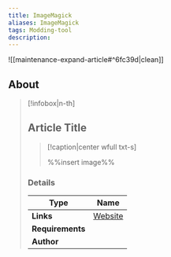 ```yaml
---
title: ImageMagick
aliases: ImageMagick
tags: Modding-tool
description: 
---
```


![[maintenance-expand-article#^6fc39d|clean]]

## About

> [!infobox|n-th]
> 
> ## Article Title
> 
> > [!caption|center wfull txt-s]
> > 
> > %%insert image%%
> > 
> 
> ### Details
> 
> | Type | Name |
> | --- | --- |
> | **Links** | [Website](https://imagemagick.org/index.php) |
> | **Requirements** |  |
> | **Author** |  |